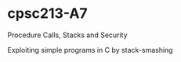 # cpsc213-A7
Procedure Calls, Stacks and Security 

Exploiting simple programs in C by stack-smashing
